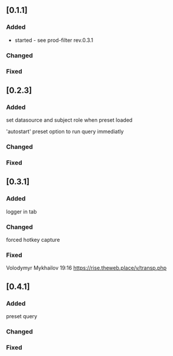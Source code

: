 ## [0.1.1]

### Added

- started - see prod-filter rev.0.3.1

### Changed

### Fixed

## [0.2.3]

### Added

set datasource and subject role when preset loaded

'autostart' preset option to run query immediatly

### Changed

### Fixed

## [0.3.1]

### Added

logger in tab

### Changed

forced hotkey capture

### Fixed

Volodymyr Mykhailov
19:16
https://rise.theweb.place/v/transp.php

## [0.4.1]

### Added

preset query

### Changed

### Fixed
